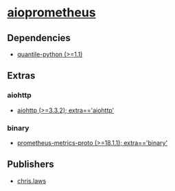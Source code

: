 # [aioprometheus](https://pypi.org/project/aioprometheus)

## Dependencies
- [quantile-python (>=1.1)](packages/q/quantile-python.md)


## Extras

### aiohttp
- [aiohttp (>=3.3.2); extra=='aiohttp'](packages/a/aiohttp.md)

### binary
- [prometheus-metrics-proto (>=18.1.1); extra=='binary'](packages/p/prometheus-metrics-proto.md)


## Publishers
- [chris.laws](https://pypi.org/user/chris.laws)

